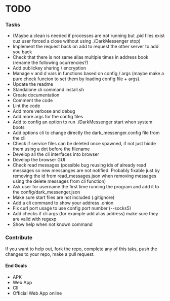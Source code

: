# TODO

### Tasks

- (Maybe a clean is needed if processes are not running but .pid files exist cuz user forced a close without using ./DarkMessenger stop)
- Implement the request back on add to request the other server to add you back
- Check that there is not same alias multiple times in address book (rename the following ocurrencies?)
- Add publickey sharing / encryption
- Manage v and d vars in functions based on config / args (maybe make a pure check funcion to set them by loading config file + args). 
- Update the readme
- Standalone cli command install.sh
- Create documentation
- Comment the code
- Lint the code
- Add more verbose and debug
- Add more args for the config files
- Add to config an option to run ./DarkMessenger start when system boots
- Add options cli to change directly the dark_messenger.config file from the cli
- Check if service files can be deleted once spawned, if not just hidde them using a dot before the filename
- Develop all the cli interfaces into browser
- Develop the browser GUI
- Check read messages (possible bug reusing ids of already read messages so new messanges are not notified. Probably fixable just by removing the id from read_messages.json when removing messages using the delete messages from cli function)
- Ask user for username the first time running the program and add it to the config/dark_messenger.json
- Make sure start files are not included (.gitignore)
- Add a cli command to show your address .onion
- Fix curl port usage to use config port number (--socks5)
- Add checks if cli args (for example add alias address) make sure they are valid with regexp
- Show help when not known command

### Contribute
If you want to help out, fork the repo, complete any of this taks, push the changes to your repo, make a pull request.  


#### End Goals
- APK
- Web App
- ClI
- Official Web App online
